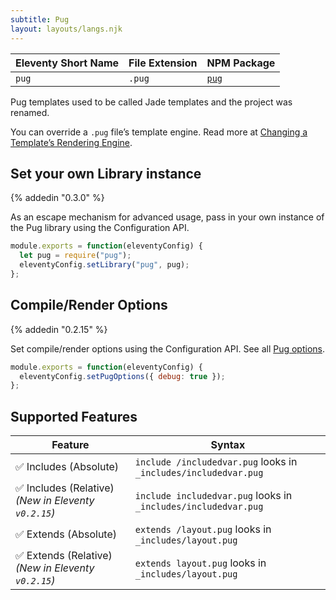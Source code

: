 ```yaml
---
subtitle: Pug
layout: layouts/langs.njk
---
```

| Eleventy Short Name | File Extension | NPM Package                           |
| ------------------- | -------------- | ------------------------------------- |
| `pug`               | `.pug`         | [`pug`](https://github.com/pugjs/pug) |

Pug templates used to be called Jade templates and the project was renamed.

You can override a `.pug` file’s template engine. Read more at [Changing a Template’s Rendering Engine](/docs/languages/).

## Set your own Library instance

{% addedin "0.3.0" %}

As an escape mechanism for advanced usage, pass in your own instance of the Pug library using the Configuration API.

```js
module.exports = function(eleventyConfig) {
  let pug = require("pug");
  eleventyConfig.setLibrary("pug", pug);
};
```

## Compile/Render Options

{% addedin "0.2.15" %}

Set compile/render options using the Configuration API. See all [Pug options](https://pugjs.org/api/reference.html#options).

```js
module.exports = function(eleventyConfig) {
  eleventyConfig.setPugOptions({ debug: true });
};
```

## Supported Features

| Feature                                              | Syntax                                                          |
| ---------------------------------------------------- | --------------------------------------------------------------- |
| ✅ Includes (Absolute)                               | `include /includedvar.pug` looks in `_includes/includedvar.pug` |
| ✅ Includes (Relative) _(New in Eleventy `v0.2.15`)_ | `include includedvar.pug` looks in `_includes/includedvar.pug`  |
| ✅ Extends (Absolute)                                | `extends /layout.pug` looks in `_includes/layout.pug`           |
| ✅ Extends (Relative) _(New in Eleventy `v0.2.15`)_  | `extends layout.pug` looks in `_includes/layout.pug`            |
